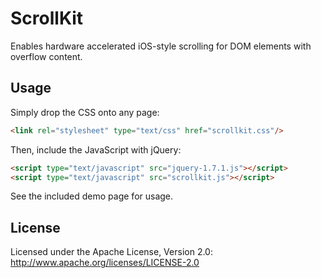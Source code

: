 ScrollKit
=========

Enables hardware accelerated iOS-style scrolling for DOM elements with overflow content.

Usage
-----

Simply drop the CSS onto any page:

``` html
<link rel="stylesheet" type="text/css" href="scrollkit.css"/>
```

Then, include the JavaScript with jQuery:

``` html
<script type="text/javascript" src="jquery-1.7.1.js"></script>
<script type="text/javascript" src="scrollkit.js"></script>
```

See the included demo page for usage.

License
---------------------

Licensed under the Apache License, Version 2.0: http://www.apache.org/licenses/LICENSE-2.0